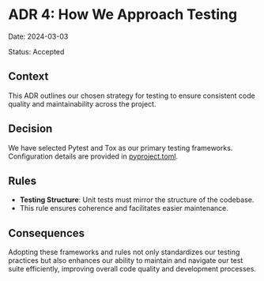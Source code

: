# ADR 4: How We Approach Testing

Date: 2024-03-03

Status: Accepted

## Context

This ADR outlines our chosen strategy for testing to ensure consistent code quality and 
maintainability across the project.

## Decision

We have selected Pytest and Tox as our primary testing frameworks. 
Configuration details are provided in [pyproject.toml](../../../pyproject.toml).

## Rules

- **Testing Structure**: Unit tests must mirror the structure of the codebase. 
- This rule ensures coherence and facilitates easier maintenance.

## Consequences

Adopting these frameworks and rules not only standardizes our testing practices but also enhances our ability 
to maintain and navigate our test suite efficiently, improving overall code quality and development processes.
